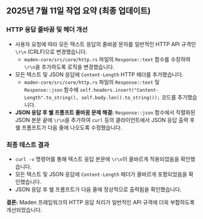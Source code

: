 ## 2025년 7월 11일 작업 요약 (최종 업데이트)

### HTTP 응답 줄바꿈 및 헤더 개선
- 사용자 요청에 따라 모든 텍스트 응답의 줄바꿈 문자를 일반적인 HTTP API 규격인 `\r\n` (CRLF)으로 변경했습니다.
  - `maden-core/src/core/http.rs` 파일의 `Response::text` 함수를 수정하여 `\r\n`을 추가하도록 로직을 변경했습니다.
- 모든 텍스트 및 JSON 응답에 `Content-Length` HTTP 헤더를 추가했습니다.
  - `maden-core/src/core/http.rs` 파일의 `Response::text` 및 `Response::json` 함수에 `self.headers.insert("Content-Length".to_string(), self.body.len().to_string());` 코드를 추가했습니다.
- **JSON 응답 후 쉘 프롬프트 줄바꿈 문제 해결:** `Response::json` 함수에서 직렬화된 JSON 본문 끝에 `\r\n`을 추가하여 `curl` 등의 클라이언트에서 JSON 응답 출력 후 쉘 프롬프트가 다음 줄에 나오도록 수정했습니다.

### 최종 테스트 결과
- `curl -v` 명령어를 통해 텍스트 응답 본문에 `\r\n`이 올바르게 적용되었음을 확인했습니다.
- 모든 텍스트 및 JSON 응답에 `Content-Length` 헤더가 올바르게 포함되었음을 확인했습니다.
- JSON 응답 후 쉘 프롬프트가 다음 줄에 정상적으로 출력됨을 확인했습니다.

**결론:** Maden 프레임워크의 HTTP 응답 처리가 일반적인 API 규격에 더욱 부합하도록 개선되었습니다.
